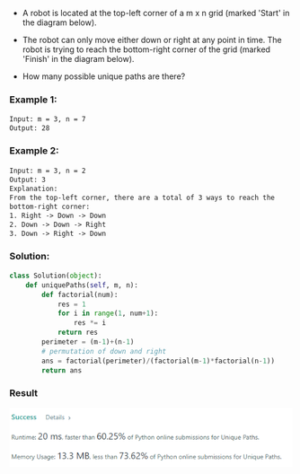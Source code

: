 - A robot is located at the top-left corner of a m x n grid (marked 'Start' in the diagram below).

- The robot can only move either down or right at any point in time. The robot is trying to reach the bottom-right corner of the grid (marked 'Finish' in the diagram below).

- How many possible unique paths are there?

### Example 1:
```
Input: m = 3, n = 7
Output: 28
```

### Example 2:
```
Input: m = 3, n = 2
Output: 3
Explanation:
From the top-left corner, there are a total of 3 ways to reach the bottom-right corner:
1. Right -> Down -> Down
2. Down -> Down -> Right
3. Down -> Right -> Down
```

### Solution: 
```python
class Solution(object):
    def uniquePaths(self, m, n):
        def factorial(num):
            res = 1
            for i in range(1, num+1):
                res *= i
            return res
        perimeter = (m-1)+(n-1)
        # permutation of down and right
        ans = factorial(perimeter)/(factorial(m-1)*factorial(n-1))
        return ans
```

### Result
![](./result.PNG )